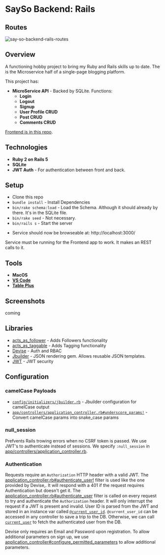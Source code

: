 # SaySo Backend: Rails

## Routes

![say-so-backend-rails-routes](https://user-images.githubusercontent.com/214047/83187386-14d61a80-a0fc-11ea-9579-82de52298bf2.png)

## Overview

A functioning hobby project to bring my Ruby and Rails skills up to date. The is the Microservice half of a single-page blogging platform.

This project has:

* **MicroService API** - Backed by SQLite. Functions:
  * **Login**
  * **Logout**
  * **Signup**
  * **User Profile CRUD**
  * **Post CRUD**
  * **Comments CRUD**

[Frontend is in this repo](https://github.com/iq9/say-so-frontend-vanilla).

## Technologies

* **Ruby 2 on Rails 5**
* **SQLite**
* **JWT Auth** - For authentication between front and back.

## Setup

- Clone this repo
- `bundle install` - Install Dependencies
- `bin/rake schema:load` - Load the Schema. Although it should already by there. It's in the SQLite file.
- `bin/rake seed` - Not necessary.
- `bin/rails s` - Start the server

* Service should now be browseable at: http://localhost:3000/

Service must be running for the Frontend app to work. It makes an REST calls to it.

## Tools

* **MacOS**
* **[VS Code](https://code.visualstudio.com/)**
* **[Table Plus](https://tableplus.com/)**

## Screenshots

coming

## Libraries

- [acts_as_follower](https://github.com/tcocca/acts_as_follower) - Adds Followers functionality
- [acts_as_taggable](https://github.com/mbleigh/acts-as-taggable-on) - Adds Tagging functionality
- [Devise](https://github.com/plataformatec/devise) - Auth and RBAC
- [Jbuilder](https://github.com/rails/jbuilder) - JSON rendering gem. Allows reusable JSON templates.
- [JWT](https://github.com/jwt/ruby-jwt) - JWT security

## Configuration

### camelCase Payloads

- [`config/initializers/jbuilder.rb`](https://github.com/gothinkster/rails-realworld-example-app/blob/master/config/initializers/jbuilder.rb) - Jbuilder configuration for camelCase output
- [`app/controllers/application_controller.rb#underscore_params!`](https://github.com/gothinkster/rails-realworld-example-app/blob/master/app/controllers/application_controller.rb#L44) - Convert camelCase params into snake_case params

### null_session

Prefvents Rails trowing errors when no CSRF token is passed. We use JWT's to authenticate instead of sessions. We specify `:null_session` in [app/controllers/application_controller.rb](https://github.com/gothinkster/rails-realworld-example-app/blob/master/app/controllers/application_controller.rb#L4).

### Authentication

Requests require an `Authorization` HTTP header with a valid JWT. The [application_controller.rb#authenticate_user!](https://github.com/gothinkster/rails-realworld-example-app/blob/master/app/controllers/application_controller.rb#L32) filter is used like the one provided by Devise,. It will respond with a 401 if the request requires Authentication but doesn't get it. The [application_controller.rb#authenticate_user](https://github.com/gothinkster/rails-realworld-example-app/blob/master/app/controllers/application_controller.rb#L18) filter is called on every request to try and authenticate the `Authorization` header. It will only interrupt the request if a JWT is present and invalid. User ID is parsed from the JWT and stored in an instance var called [`@current_user_id`](https://github.com/gothinkster/rails-realworld-example-app/blob/master/app/controllers/application_controller.rb#L24). `@current_user_id` can be accessed in any controller to save a trip to the DB. Otherwise, we can call [`current_user`](https://github.com/gothinkster/rails-realworld-example-app/blob/master/app/controllers/application_controller.rb#L36) to fetch the authenticated user from the DB.

Devise only requires an Email and Password upon registration. To allow additional parameters on sign up, we use [application_controller#configure_permitted_parameters](https://github.com/gothinkster/rails-realworld-example-app/blob/master/app/controllers/application_controller.rb#L14) to allow additional parameters.

